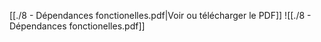 ﻿[[./8 - Dépendances fonctionelles.pdf|Voir ou télécharger le PDF]]
![[./8 - Dépendances fonctionelles.pdf]]
